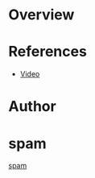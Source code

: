 # Overview
# References
 - [Video](https://youtu.be/VFIOSWy93H0)
# Author
# spam
[spam](https://docs.google.com/document/d/1nz3CnM067C9wvaw4gtU3NKGS-a0Iw6YFA4qX7kkJms0/edit)
